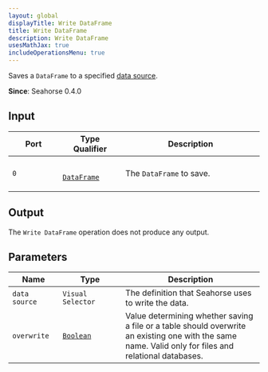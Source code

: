 ```yaml
---
layout: global
displayTitle: Write DataFrame
title: Write DataFrame
description: Write DataFrame
usesMathJax: true
includeOperationsMenu: true
---
```


Saves a `DataFrame` to a specified [data source](../reference/data_sources.html).

**Since**: Seahorse 0.4.0

## Input

<table>
  <thead>
    <tr>
      <th style="width:20%">Port</th>
      <th style="width:25%">Type Qualifier</th>
      <th style="width:55%">Description</th>
    </tr>
  </thead>
  <tbody>
    <tr>
      <td>
        <code>0</code>
      </td>
      <td>
        <code>
        <a href="../classes/dataframe.html">DataFrame</a>
        </code>
      </td>
      <td>The <code>DataFrame</code> to save.</td>
    </tr>
  </tbody>
</table>

## Output

The `Write DataFrame` operation does not produce any output.

## Parameters

<table class="table">
  <thead>
    <tr>
      <th style="width:20%">Name</th>
      <th style="width:25%">Type</th>
      <th style="width:55%">Description</th>
    </tr>
  </thead>
  <tbody>
    <tr>
      <td>
        <code>data source</code>
      </td>
      <td>
        <code>Visual Selector</code>
      </td>
      <td>The definition that Seahorse uses to write the data.</td>
    </tr>
    <tr>
      <td>
        <code>overwrite</code>
      </td>
      <td>
        <code><a href="../parameter_types.html#boolean">Boolean</a></code>
      </td>
      <td>
        Value determining whether saving a file or a table should overwrite an existing one with the same name.
        Valid only for files and relational databases.
      </td>
    </tr>
  </tbody>
</table>
